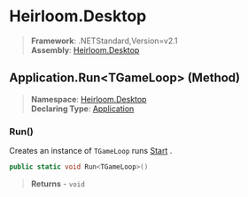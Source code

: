 # Heirloom.Desktop

> **Framework**: .NETStandard,Version=v2.1  
> **Assembly**: [Heirloom.Desktop][0]

## Application.Run\<TGameLoop> (Method)

> **Namespace**: [Heirloom.Desktop][0]  
> **Declaring Type**: [Application][1]

### Run<TGameLoop>()

Creates an instance of `TGameLoop` runs [Start][2] .

```cs
public static void Run<TGameLoop>()
```

> **Returns** - `void`

[0]: ../../../Heirloom.Desktop.md
[1]: ../Application.md
[2]: ../../../Heirloom.Core/Heirloom/GameLoop/Start.md
